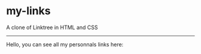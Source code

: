 # my-links
A clone of Linktree in HTML and CSS

---

Hello, you can see all my personnals links here:

